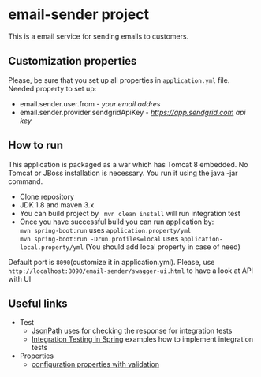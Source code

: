 # email-sender project

This is a email service for sending emails to customers.

## Customization properties
Please, be sure that you set up all properties in ```application.yml``` file.
Needed property to set up:

* email.sender.user.from - _your email addres_
* email.sender.provider.sendgridApiKey - _https://app.sendgrid.com api key_

## How to run

This application is packaged as a war which has Tomcat 8 embedded.
 No Tomcat or JBoss installation is necessary. 
 You run it using the java -jar command.
 
 * Clone repository
 * JDK 1.8 and maven 3.x 
 * You can build project by ``` mvn clean install``` will run integration test
 * Once you have successful build you can run application by:<br/>
 `mvn spring-boot:run` uses `application.property/yml`<br/>
 `mvn spring-boot:run -Drun.profiles=local` uses `application-local.property/yml` (You should add local property in case of need)<br/>
 
Default port is ```8090```(customize it in application.yml). 
  Please, use ```http://localhost:8090/email-sender/swagger-ui.html``` to have a look at API with UI
  
  
  
  ## Useful links
  
* Test
  * [JsonPath](https://github.com/json-path/JsonPath) uses for checking the response for integration tests
  * [Integration Testing in Spring](http://www.baeldung.com/integration-testing-in-spring) examples how to implement integration tests
* Properties 
  * [configuration properties with validation](http://www.baeldung.com/configuration-properties-in-spring-boot)
